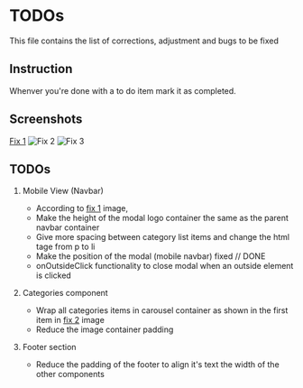 # TODOs

This file contains the list of corrections, adjustment and bugs to be fixed

## Instruction

Whenver you're done with a to do item mark it as completed.

## Screenshots

[Fix 1](https://github.com/balkissty/react-tailwind/blob/main/src/screenshots/fix1.png)
![Fix 2]('./src/screenshots/fix2.png')
![Fix 3]('./src/screenshots/fix3.png')

## TODOs

1. Mobile View (Navbar)
    - According to [fix 1]('./src/screenshots/fix1.png) image,
    - Make the height of the modal logo container the same as the parent navbar container
    - Give more spacing between category list items and change the html tage from p to li
    - Make the position of the modal (mobile navbar) fixed // DONE 
    - onOutsideClick functionality to close modal when an outside element is clicked

2. Categories component
    - Wrap all categories items in carousel container as shown in the first item in [fix 2]('./src/screenshots/fix2.png') image
    - Reduce the image container padding

3. Footer section
    - Reduce the padding of the footer to align it's text the width of the other components

